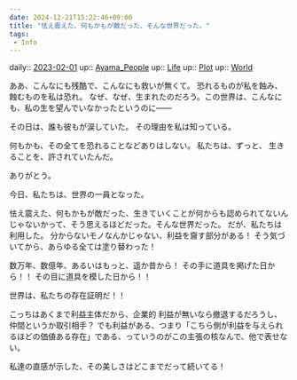 ```yaml
---
date: 2024-12-21T15:22:46+09:00
title: "怯え震えた、何もかもが敵だった、そんな世界だった。"
tags:
 - Info
---
```


daily:: [2023-02-01](/Daily_Note/2023-02-01.md)
up:: [Ayama_People](Bar/Novel/Nacaria/Ayama_People.md)
up:: [Life](Bar/Novel/Chaos/Life.md)
up:: [Plot](Bar/Novel/Chaos/Plot.md)
up:: [World](../Bar/Novel/Topics/World.md)

ああ、こんなにも残酷で、こんなにも救いが無くて。
恐れるものが私を蝕み、蝕むものを私は恐れ。
なぜ、なぜ、生まれたのだろう。この世界は、こんなにも、私の生を望んでいなかったというのに――


その日は、誰も彼もが涙していた。
その理由を私は知っている。

何もかも、その全てを恐れることなどありはしない。
私たちは、ずっと、
生きることを、許されていたんだ。

ありがとう。

今日、私たちは、世界の一員となった。


怯え震えた、何もかもが敵だった、生きていくことが何からも認められてないんじゃないかって、そう思えるほどだった。そんな世界だった。
だが、私たちは利用した。
分からないモノなんかじゃない、利益を齎す部分がある！
そう気づいてから、あらゆる全ては塗り替わった！

数万年、数億年、あるいはもっと、遥か昔から！
その手に道具を掲げた日から！！
その目に道具を模した日から！！

世界は、私たちの存在証明だ！！

こっちはあくまで利益主体だから、企業的
利益が無いなら撤退するだろうし、仲間というか取引相手？
でも利益がある、つまり「こちら側が利益を与えられるほどの価値ある存在」である、っていうのがこの主張の核なんで、他で表せない。


私達の直感が示した、その美しさはどこまでだって続いてる！
